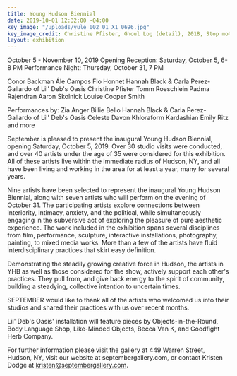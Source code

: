 ```yaml
---
title: Young Hudson Biennial
date: 2019-10-01 12:32:00 -04:00
key_image: "/uploads/yule_002_01_X1_0696.jpg"
key_image_credit: Christine Pfister, Ghoul Log (detail), 2018, Stop motion animation
layout: exhibition
---
```


October 5 - November 10, 2019
Opening Reception: Saturday, October 5, 6-8 PM
Performance Night: Thursday, October 31, 7 PM

Conor Backman
Ále Campos
Flo Honnet
Hannah Black & Carla Perez-Gallardo of Lil' Deb's Oasis
Christine Pfister
Tomm Roeschlein
Padma Rajendran
Aaron Skolnick
Louise Cooper Smith

Performances by:
Zia Anger 
Billie Bello
Hannah Black & Carla Perez-Gallardo of Lil' Deb's Oasis
Celeste 
Davon
Khloraform Kardashian 
Emily Ritz
and more

September is pleased to present the inaugural Young Hudson Biennial, opening Saturday, October 5, 2019. Over 30 studio visits were conducted, and over 40 artists under the age of 35 were considered for this exhibition. All of these artists live within the immediate radius of Hudson, NY, and all have been living and working in the area for at least a year, many for several years.

Nine artists have been selected to represent the inaugural Young Hudson Biennial, along with seven artists who will perform on the evening of October 31. The participating artists explore connections between interiority, intimacy, anxiety, and the political, while simultaneously engaging in the subversive act of exploring the pleasure of pure aesthetic experience. The work included in the exhibition spans several disciplines from film, performance, sculpture, interactive installations, photography, painting, to mixed media works. More than a few of the artists have fluid interdisciplinary practices that skirt easy definition. 

Demonstrating the steadily growing creative force in Hudson, the artists in YHB as well as those considered for the show, actively support each other's practices. They pull from, and give back energy to the spirit of community, building a steadying, collective intention to uncertain times.

SEPTEMBER would like to thank all of the artists who welcomed us into their studios and shared their practices with us over recent months. 

Lil' Deb's Oasis' installation will feature pieces by Objects-in-the-Round, Body Language Shop, Like-Minded Objects, Becca Van K, and Goodfight Herb Company.

For further information please visit the gallery at 449 Warren Street, Hudson, NY, visit our website at septembergallery.com, or contact Kristen Dodge at kristen@septembergallery.com.